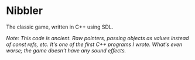 Nibbler
=======

The classic game, written in C++ using SDL.

*Note: This code is ancient. Raw pointers, passing objects as values instead of const refs, etc. It's one of the first C++ programs I wrote. What's even worse; the game doesn't have any sound effects.*
